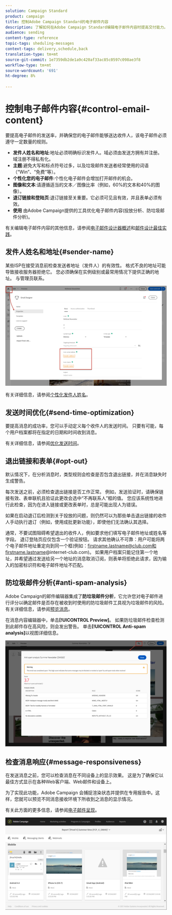 ```yaml
---
solution: Campaign Standard
product: campaign
title: 控制Adobe Campaign Standard的电子邮件内容
description: 了解如何在Adobe Campaign Standard编辑电子邮件内容时提高交付能力。
audience: sending
content-type: reference
topic-tags: sheduling-messages
context-tags: delivery,schedule,back
translation-type: tm+mt
source-git-commit: 1e7359db2de1a9c420af33ac85c0597c098ae3f8
workflow-type: tm+mt
source-wordcount: '691'
ht-degree: 8%

---
```



# 控制电子邮件内容{#control-email-content}

要提高电子邮件的发送率，并确保您的电子邮件能够送达收件人，该电子邮件必须遵守一定数量的规则。

* **发件人姓名和地址**:地址必须明确标识发件人。域必须由发送方拥有并注册。 域注册不得私有化。
* **主题**:避免大写和标点符号过多，以及垃圾邮件发送者经常使用的词语（“Win”、“免费”等）。
* **个性化您的电子邮件**:个性化电子邮件会增加打开邮件的机会。
* **图像和文本**:请遵循适当的文本／图像比率（例如，60%的文本和40%的图像）。
* **退订链接和登陆页**:退订链接至关重要。它必须可见且有效，并且表单必须有效。
* **使用** 由Adobe Campaign提供的工具优化电子邮件内容(投放分析、防垃圾邮件分析)。

有关编辑电子邮件内容的其他信息，请参阅[电子邮件设计器概述](../../designing/using/designing-content-in-adobe-campaign.md)和[邮件设计最佳实践](../../designing/using/designing-content-in-adobe-campaign.md#content-design-best-practices)。

## 发件人姓名和地址{#sender-name}

某些ISP在接受消息前检查发送者地址（发件人）的有效性。 格式不良的地址可能导致接收服务器拒绝它。 您必须确保在实例级别或最常用情况下提供正确的地址。 与管理员联系。

![](assets/delivery_content_edition16.png)

有关详细信息，请参阅[个性化发件人姓名](../../designing/using/personalization.md#personalizing-the-sender)。

## 发送时间优化{#send-time-optimization}

要提高消息的成功率，您可以手动定义每个收件人的发送时间。 只要有可能，每个用户档案都将在指定的日期和时间收到消息。

有关详细信息，请参阅[优化发送时间](../../sending/using/optimizing-the-sending-time.md)。

## 退出链接和表单{#opt-out}

默认情况下，在分析消息时，类型规则会检查是否包含退出链接，并在消息缺失时生成警告。

每次发送之前，必须检查退出链接是否工作正常。 例如，发送验证时，请确保链接有效、表单联机且验证此更改会选中“不再联系人”框的值。 您应该系统性地进行此检查，因为在进入链接或更改表单时，总是可能出现人为错误。

如果在启动退订后检测到关于投放的问题，则仍然可以为那些单击退出链接的收件人手动执行退订（例如，使用成批更新功能），即使他们无法确认其选择。

通常，不要试图阻碍希望退出的收件人，例如要求他们填写电子邮件地址或姓名等字段。 退订登陆页应仅包含一个验证按钮。 请求其他确认不可靠：用户可能将两个电子邮件地址重定向到同一个框(例如：firstname.lastname@club.com和firstname.lastname@internet-club.com)。 如果用户档案只能记住第一个地址，并希望通过发送给另一个地址的消息取消订阅，则表单将拒绝此请求，因为输入的加密标识符和电子邮件地址不匹配。

## 防垃圾邮件分析{#anti-spam-analysis}

Adobe Campaign的邮件编辑器集成了&#x200B;**防垃圾邮件分析**，它允许您对电子邮件进行评分以确定邮件是否存在被收到时使用的防垃圾邮件工具视为垃圾邮件的风险。 有关详细信息，请参阅[预览消息](../../sending/using/previewing-messages.md)。

在消息内容编辑器中，单击&#x200B;**[!UICONTROL Preview]**。 如果防垃圾邮件检查检测到此邮件存在高风险，则会发出警告。 单击&#x200B;**[!UICONTROL Anti-spam analysis]**&#x200B;以视图详细信息。

![](assets/sending_anti-spam_analysis.png)

## 检查消息响应{#message-responsiveness}

在发送消息之前，您可以检查消息在不同设备上的显示效果。 这是为了确保它以最佳方式显示在各种Web客户端、Web邮件和设备上。

为了实现此功能，Adobe Campaign 会捕捉渲染状态并提供在专用报告中。这样，您就可以预览不同消息接收环境下所收到之消息的显示情况。

有关此方面的更多信息，请参阅[电子邮件呈现](../../sending/using/email-rendering.md)。

![](assets/inbox_rendering_report_3.png)

